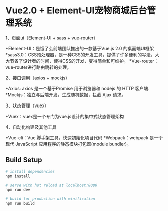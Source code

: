 # Vue2.0 + Element-UI宠物商城后台管理系统

1、页面ui（Element-UI + sass + vue-router）

*Element-UI：是饿了么前端团队推出的一款基于Vue.js 2.0 的桌面端UI框架
*sass3.0：CSS预处理器，是一种CSS的开发工具，提供了许多便利的写法，大大节省了设计者的时间，使得CSS的开发，变得简单和可维护。
*Vue-router： vue-router进行路由跳转的处理。


2、接口调用（axios + mockjs）

*Axios: axios 是一个基于Promise 用于浏览器和 nodejs 的 HTTP 客户端.
*Mockjs：独立与后端开发，生成随机数据，拦截 Ajax 请求。


3、状态管理（vuex）

*Vuex：vuex是一个专门为vue.js设计的集中式状态管理架构


4、自动化构建及其他工具

*Vue-cli：Vue 脚手架工具，快速初始化项目代码
*Webpack：webpack 是一个现代 JavaScript 应用程序的静态模块打包器(module bundler)。

## Build Setup

``` bash
# install dependencies
npm install

# serve with hot reload at localhost:8080
npm run dev

# build for production with minification
npm run build
